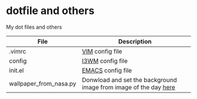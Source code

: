 # dotfile and others
My dot files and others

| File | Description |
|------|-----------|
| .vimrc | [VIM](https://www.vim.org/) config file |
| config | [I3WM](https://i3wm.org/) config file |
| init.el | [EMACS](https://www.gnu.org/software/emacs/) config file |
| wallpaper_from_nasa.py | Donwload and set the background image from image of the day [here](https://apod.nasa.gov/apod/) |
